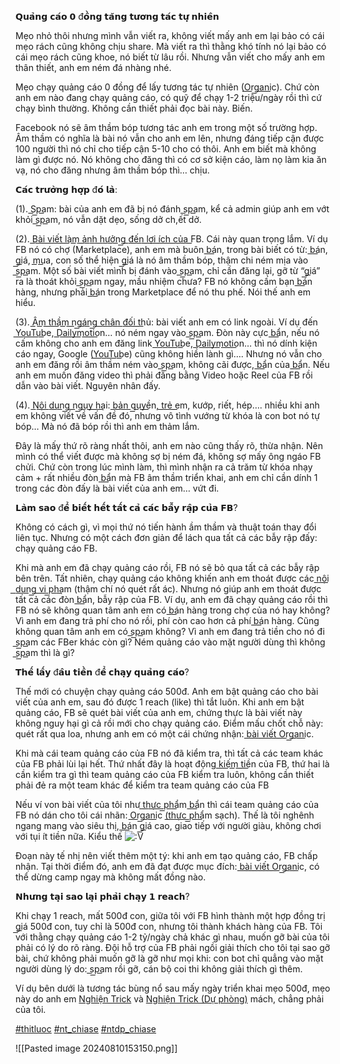 𝗤𝘂𝗮̉𝗻𝗴 𝗰𝗮́𝗼 𝟬 đ𝗼̂̀𝗻𝗴 𝘁𝗮̆𝗻𝗴 𝘁𝘂̛𝗼̛𝗻𝗴 𝘁𝗮́𝗰 𝘁𝘂̛̣ 𝗻𝗵𝗶𝗲̂𝗻

Mẹo nhỏ thôi nhưng mình vẫn viết ra, không viết mấy anh em lại bảo có cái mẹo rách cũng không chịu share. Mà viết ra thì thằng khó tính nó lại bảo có cái mẹo rách cũng khoe, nó biết từ lâu rồi. Nhưng vẫn viết cho mấy anh em thân thiết, anh em ném đá nhàng nhé.

Mẹo chạy quảng cáo 0 đồng để lấy tương tác tự nhiên (O͟r͟g͟a͟n͟i͟c). Chứ còn anh em nào đang chạy quảng cáo, có quỹ để chạy 1-2 triệu/ngày rồi thì cứ chạy bình thường. Không cần thiết phải đọc bài này. Biến.

Facebook nó sẽ âm thầm bóp tương tác anh em trong một số trường hợp. Âm thầm có nghĩa là bài nó vẫn cho anh em lên, nhưng đáng tiếp cận được 100 người thì nó chỉ cho tiếp cận 5-10 cho có thôi. Anh em biết mà không làm gì được nó. Nó không cho đăng thì có cơ sở kiện cáo, làm nọ làm kia ăn vạ, nó cho đăng nhưng âm thầm bóp thì… chịu.

𝗖𝗮́𝗰 𝘁𝗿𝘂̛𝗼̛̀𝗻𝗴 𝗵𝗼̛̣𝗽 đ𝗼́ 𝗹𝗮̀:

(1). S͟p͟a͟m: bài của anh em đã bị nó đánh s͟p͟a͟m, kể cả admin giúp anh em vớt khỏi s͟p͟a͟m, nó vẫn dặt dẹo, sống dở ch,ết dở.

(2). B͟à͟i͟ ͟v͟i͟ế͟t͟ ͟l͟à͟m͟ ͟ả͟n͟h͟ ͟h͟ư͟ở͟n͟g͟ ͟đ͟ế͟n͟ ͟l͟ợ͟i͟ ͟í͟c͟h͟ ͟c͟ủ͟a͟ ͟F͟B. Cái này quan trọng lắm. Ví dụ FB nó có chợ (Marketplace), anh em mà buôn b͟á͟n, trong bài biết có từ: b͟á͟n, g͟i͟á, m͟u͟a, con số thể hiện g͟i͟á là nó âm thầm bóp, thậm chi ném mịa vào s͟p͟a͟m. Một số bài viết mình bị đánh vào s͟p͟a͟m, chỉ cần đăng lại, gỡ từ “g͟i͟á” ra là thoát khỏi s͟p͟a͟m ngay, mầu nhiệm chưa? FB nó không cấm bạn b͟á͟n hàng, nhưng phải b͟á͟n trong Marketplace để nó thu phế. Nói thế anh em hiểu.

(3). Â͟m͟ ͟t͟h͟ầ͟m͟ ͟n͟g͟á͟n͟g͟ ͟c͟h͟â͟n͟ ͟đ͟ố͟i͟ ͟t͟h͟ủ: bài viết anh em có link ngoài. Ví dụ đến Y͟o͟u͟T͟u͟b͟e, D͟a͟i͟l͟y͟m͟o͟t͟i͟o͟n… nó ném ngay vào s͟p͟a͟m. Đòn này cực b͟ẩ͟n, nếu nó cấm không cho anh em đăng link Y͟o͟u͟T͟u͟b͟e, D͟a͟i͟l͟y͟m͟o͟t͟i͟o͟n… thì nó dính kiện cáo ngay, Google (Y͟o͟u͟T͟u͟b͟e) cũng không hiền lành gì…. Nhưng nó vẫn cho anh em đăng rồi âm thầm ném vào s͟p͟a͟m, không cãi được, b͟ẩ͟n của b͟ẩ͟n. Nếu anh em muốn đăng video thì phải đăng bằng Video hoặc Reel của FB rồi dẫn vào bài viết. Nguyên nhân đấy.

(4). N͟ộ͟i͟ ͟d͟u͟n͟g͟ ͟n͟g͟u͟y͟ ͟h͟ạ͟i: b͟ả͟n͟ ͟q͟u͟y͟ề͟n, t͟r͟ẻ͟ ͟e͟m, kướp, riết, hép…. nhiều khi anh em không viết về vấn đề đó, nhưng vô tình vướng từ khóa là con bot nó tự bóp… Mà nó đã bóp rồi thì anh em thảm lắm.

Đây là mấy thứ rõ ràng nhất thôi, anh em nào cũng thấy rõ, thừa nhận. Nên mình có thể viết được mà không sợ bị ném đá, không sợ mấy ông ngáo FB chửi. Chứ còn trong lúc mình làm, thì mình nhận ra cả trăm từ khóa nhạy cảm + rất nhiều đòn b͟ẩ͟n mà FB âm thầm triển khai, anh em chỉ cần dính 1 trong các đòn đấy là bài viết của anh em… vứt đi.

𝗟𝗮̀𝗺 𝘀𝗮𝗼 đ𝗲̂̉ 𝗯𝗶𝗲̂́𝘁 𝗵𝗲̂́𝘁 𝘁𝗮̂́𝘁 𝗰𝗮̉ 𝗰𝗮́𝗰 𝗯𝗮̂̃𝘆 𝗿𝗮̣̂𝗽 𝗰𝘂̉𝗮 𝗙𝗕?

Không có cách gì, vì mọi thứ nó tiến hành ầm thầm và thuật toán thay đổi liên tục. Nhưng có một cách đơn giản để lách qua tất cả các bẫy rập đấy: chạy quảng cáo FB.

Khi mà anh em đã chạy quảng cáo rồi, FB nó sẽ bỏ qua tất cả các bẫy rập bên trên. Tất nhiên, chạy quảng cáo không khiến anh em thoát được các n͟ộ͟i͟ ͟d͟u͟n͟g͟ ͟v͟i͟ ͟p͟h͟ạ͟m (thậm chí nó quét rất ác). Nhưng nó giúp anh em thoát được tất cả các đòn b͟ẩ͟n, bẫy rập của FB. Ví dụ, anh em đã chạy quảng cáo rồi thì FB nó sẽ không quan tâm anh em có b͟á͟n hàng trong chợ của nó hay không? Vì anh em đang trả phí cho nó rồi, phí còn cao hơn cả phí b͟á͟n hàng. Cũng không quan tâm anh em có s͟p͟a͟m không? Vì anh em đang trả tiền cho nó đi s͟p͟a͟m các FBer khác còn gì? Ném quảng cáo vào mặt người dùng thì không s͟p͟a͟m thì là gì?

𝗧𝗵𝗲̂́ 𝗹𝗮̂́𝘆 đ𝗮̂𝘂 𝘁𝗶𝗲̂̀𝗻 đ𝗲̂̉ 𝗰𝗵𝗮̣𝘆 𝗾𝘂𝗮̉𝗻𝗴 𝗰𝗮́𝗼?

Thế mới có chuyện chạy quảng cáo 500đ. Anh em bật quảng cáo cho bài viết của anh em, sau đó được 1 reach (like) thì tắt luôn. Khi anh em bật quảng cáo, FB sẽ quét bài viết của anh em, chứng thực là bài viết này không nguy hại gì cả rồi mới cho chạy quảng cáo. Điểm mấu chốt chỗ này: quét rất qua loa, nhưng anh em có một cái chứng nhận: b͟à͟i͟ ͟v͟i͟ế͟t͟ ͟O͟r͟g͟a͟n͟i͟c.

Khi mà cái team quảng cáo của FB nó đã kiểm tra, thì tất cả các team khác của FB phải lùi lại hết. Thứ nhất đây là hoạt động k͟i͟ế͟m͟ ͟t͟i͟ề͟n của FB, thứ hai là cần kiểm tra gì thì team quảng cáo của FB kiểm tra luôn, không cần thiết phải đẻ ra một team khác để kiểm tra team quảng cáo của FB

Nếu ví von bài viết của tôi như t͟h͟ự͟c͟ ͟p͟h͟ẩ͟m b͟ẩ͟n thì cái team quảng cáo của FB nó dán cho tôi cái nhãn: O͟r͟g͟a͟n͟i͟c (t͟h͟ự͟c͟ ͟p͟h͟ẩ͟m sạch). Thế là tôi nghênh ngang mang vào siêu thị, b͟á͟n g͟i͟á cao, giao tiếp với người giàu, không chơi với tụi ít tiền nữa. Kiểu thế ![:V](https://static.xx.fbcdn.net/images/emoji.php/v9/e31/1/16/PACMAN.png)

Đoạn này tế nhị nên viết thêm một tý: khi anh em tạo quảng cáo, FB chấp nhận. Tại thời điểm đó, anh em đã đạt được mục đích: b͟à͟i͟ ͟v͟i͟ế͟t͟ ͟O͟r͟g͟a͟n͟i͟c, có thể dừng camp ngay mà không mất đồng nào.

𝗡𝗵𝘂̛𝗻𝗴 𝘁𝗮̣𝗶 𝘀𝗮𝗼 𝗹𝗮̣𝗶 𝗽𝗵𝗮̉𝗶 𝗰𝗵𝗮̣𝘆 𝟭 𝗿𝗲𝗮𝗰𝗵?

Khi chạy 1 reach, mất 500đ con, giữa tôi với FB hình thành một hợp đồng trị g͟i͟á 500đ con, tuy chỉ là 500đ con, nhưng tôi thành khách hàng của FB. Tôi với thằng chạy quảng cáo 1-2 tỷ/ngày chả khác gì nhau, muốn gỡ bài của tôi phải có lý do rõ ràng. Đội hỗ trợ của FB phải ngồi giải thích cho tôi tại sao gỡ bài, chứ không phải muốn gỡ là gỡ như mọi khi: con bot chỉ quẳng vào mặt người dùng lý do: s͟p͟a͟m rồi gỡ, cán bộ coi thi không giải thích gì thêm.

Ví dụ bên dưới là tương tác bùng nổ sau mấy ngày triển khai mẹo 500đ, mẹo này do anh em [Nghiện Trick](https://www.facebook.com/groups/nghientrick.offficial01/?__cft__[0]=AZWURgBQ9in0ZOAU2Cmqt3sIBMJDi-p-wFZHY-6PJRz2M6Hgch4WL7MIsNo-DXVG4hKa57GeEDLBscT4HjE21tIj6NnsyLQJ_zCqokIAAsq49wLSWlA7NKY17AUvztxjmNqqegLzNBgGm71sBUBk8Gxtj7ETyO6LErkHVeLZl6MfjmQikwz_sFNDwcyKd7gnhzw&__tn__=-UK-R) và [Nghiện Trick (Dự phòng)](https://www.facebook.com/groups/nghientrickduphong/?__cft__[0]=AZWURgBQ9in0ZOAU2Cmqt3sIBMJDi-p-wFZHY-6PJRz2M6Hgch4WL7MIsNo-DXVG4hKa57GeEDLBscT4HjE21tIj6NnsyLQJ_zCqokIAAsq49wLSWlA7NKY17AUvztxjmNqqegLzNBgGm71sBUBk8Gxtj7ETyO6LErkHVeLZl6MfjmQikwz_sFNDwcyKd7gnhzw&__tn__=-UK-R) mách, chẳng phải của tôi.

[#thitluoc](https://www.facebook.com/hashtag/thitluoc?__eep__=6&__cft__[0]=AZWURgBQ9in0ZOAU2Cmqt3sIBMJDi-p-wFZHY-6PJRz2M6Hgch4WL7MIsNo-DXVG4hKa57GeEDLBscT4HjE21tIj6NnsyLQJ_zCqokIAAsq49wLSWlA7NKY17AUvztxjmNqqegLzNBgGm71sBUBk8Gxtj7ETyO6LErkHVeLZl6MfjmQikwz_sFNDwcyKd7gnhzw&__tn__=*NK-R) [#nt_chiase](https://www.facebook.com/hashtag/nt_chiase?__eep__=6&__cft__[0]=AZWURgBQ9in0ZOAU2Cmqt3sIBMJDi-p-wFZHY-6PJRz2M6Hgch4WL7MIsNo-DXVG4hKa57GeEDLBscT4HjE21tIj6NnsyLQJ_zCqokIAAsq49wLSWlA7NKY17AUvztxjmNqqegLzNBgGm71sBUBk8Gxtj7ETyO6LErkHVeLZl6MfjmQikwz_sFNDwcyKd7gnhzw&__tn__=*NK-R) [#ntdp_chiase](https://www.facebook.com/hashtag/ntdp_chiase?__eep__=6&__cft__[0]=AZWURgBQ9in0ZOAU2Cmqt3sIBMJDi-p-wFZHY-6PJRz2M6Hgch4WL7MIsNo-DXVG4hKa57GeEDLBscT4HjE21tIj6NnsyLQJ_zCqokIAAsq49wLSWlA7NKY17AUvztxjmNqqegLzNBgGm71sBUBk8Gxtj7ETyO6LErkHVeLZl6MfjmQikwz_sFNDwcyKd7gnhzw&__tn__=*NK-R)

![[Pasted image 20240810153150.png]]